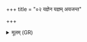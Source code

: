 +++
title = "०२ यज्ञेन यज्ञम् अयजन्त"

+++
<details><summary>मूलम् (GR)</summary>

+++(PSK 20.2.2)+++यज्ञेन यज्ञम् अयजन्त देवास्  
तानि धर्माणि प्रथमान्य् आसन् ।  
ते ह नाकं महिमानः सचन्ते  
यत्र पूर्वे साध्याः सन्ति देवाः ॥
</details>